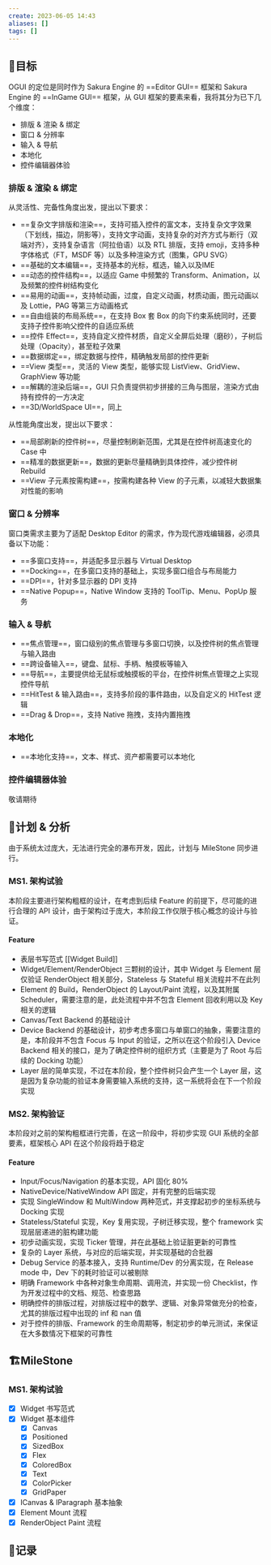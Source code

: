 ```yaml
---
create: 2023-06-05 14:43
aliases: []
tags: []
---
```


## 🎯目标
OGUI 的定位是同时作为 Sakura Engine 的 ==Editor GUI== 框架和 Sakura Engine 的 ==InGame GUI== 框架，从 GUI 框架的要素来看，我将其分为已下几个维度：
- 排版 & 渲染 & 绑定
- 窗口 & 分辨率
- 输入 & 导航
- 本地化
- 控件编辑器体验

### 排版 & 渲染 & 绑定
从灵活性、完备性角度出发，提出以下要求：
- ==复杂文字排版和渲染==，支持可插入控件的富文本，支持复杂文字效果（下划线，描边，阴影等），支持文字动画，支持复杂的对齐方式与断行（双端对齐），支持复杂语言（阿拉伯语）以及 RTL 排版，支持 emoji，支持多种字体格式（FT，MSDF 等）以及多种渲染方式（图集，GPU SVG）
- ==基础的文本编辑==，支持基本的光标，框选，输入以及IME
- ==动态的控件结构==，以适应 Game 中频繁的 Transform、Animation，以及频繁的控件树结构变化
- ==易用的动画==，支持帧动画，过度，自定义动画，材质动画，图元动画以及 Lottie，PAG 等第三方动画格式
- ==自由组装的布局系统==，在支持 Box 套 Box 的向下约束系统同时，还要支持子控件影响父控件的自适应系统
- ==控件 Effect==，支持自定义控件材质，自定义全屏后处理（磨砂），子树后处理（Opacity），甚至粒子效果
- ==数据绑定==，绑定数据与控件，精确触发局部的控件更新
- ==View 类型==，灵活的 View 类型，能够实现 ListView、GridView、GraphView 等功能
- ==解耦的渲染后端==，GUI 只负责提供初步拼接的三角与图层，渲染方式由持有控件的一方决定
- ==3D/WorldSpace UI==，同上

从性能角度出发，提出以下要求：
- ==局部刷新的控件树==，尽量控制刷新范围，尤其是在控件树高速变化的 Case 中
- ==精准的数据更新==，数据的更新尽量精确到具体控件，减少控件树 Rebuild
- ==View 子元素按需构建==，按需构建各种 View 的子元素，以减轻大数据集对性能的影响
### 窗口 & 分辨率
窗口类需求主要为了适配 Desktop Editor 的需求，作为现代游戏编辑器，必须具备以下功能：
- ==多窗口支持==，并适配多显示器与 Virtual Desktop
- ==Docking==，在多窗口支持的基础上，实现多窗口组合与布局能力
- ==DPI==，针对多显示器的 DPI 支持
- ==Native Popup==，Native Window 支持的 ToolTip、Menu、PopUp 服务
### 输入 & 导航
- ==焦点管理==，窗口级别的焦点管理与多窗口切换，以及控件树的焦点管理与输入路由
- ==跨设备输入==，键盘、鼠标、手柄、触摸板等输入
- ==导航==，主要提供给无鼠标或触摸板的平台，在控件树焦点管理之上实现控件导航
- ==HitTest & 输入路由==，支持多阶段的事件路由，以及自定义的 HitTest 逻辑
- ==Drag & Drop==，支持 Native 拖拽，支持内置拖拽
### 本地化
- ==本地化支持==，文本、样式、资产都需要可以本地化
### 控件编辑器体验
敬请期待

## 🚀计划 & 分析
由于系统太过庞大，无法进行完全的瀑布开发，因此，计划与 MileStone 同步进行。
### MS1. 架构试验
本阶段主要进行架构粗框的设计，在考虑到后续 Feature 的前提下，尽可能的进行合理的 API 设计，由于架构过于庞大，本阶段工作仅限于核心概念的设计与验证。
#### Feature
- 表层书写范式 [[Widget Build]]
- Widget/Element/RenderObject 三颗树的设计，其中 Widget 与 Element 层仅验证 RenderObject 相关部分，Stateless 与 Stateful 相关流程并不在此列
- Element 的 Build，RenderObject 的 Layout/Paint 流程，以及其附属 Scheduler，需要注意的是，此处流程中并不包含 Element 回收利用以及 Key 相关的逻辑
- Canvas/Text Backend 的基础设计
- Device Backend 的基础设计，初步考虑多窗口与单窗口的抽象，需要注意的是，本阶段并不包含 Focus 与 Input 的验证，之所以在这个阶段引入 Device Backend 相关的接口，是为了确定控件树的组织方式（主要是为了 Root 与后续的 Docking 功能）
- Layer 层的简单实现，不过在本阶段，整个控件树只会产生一个 Layer 层，这是因为复杂功能的验证本身需要输入系统的支持，这一系统将会在下一个阶段实现
### MS2. 架构验证
本阶段对之前的架构粗框进行完善，在这一阶段中，将初步实现 GUI 系统的全部要素，框架核心 API 在这个阶段将趋于稳定
#### Feature
- Input/Focus/Navigation 的基本实现，API 固化 80%
- NativeDevice/NativeWindow API 固定，并有完整的后端实现
- 实现 SingleWindow 和 MultiWindow 两种范式，并支撑起初步的坐标系统与 Docking 实现
- Stateless/Stateful 实现，Key 复用实现，子树迁移实现，整个 framework 实现层层递进的脏构建功能
- 初步动画实现，实现 Ticker 管理，并在此基础上验证脏更新的可靠性
- 复杂的 Layer 系统，与对应的后端实现，并实现基础的合批器
- Debug Service 的基本接入，支持 Runtime/Dev 的分离实现，在 Release mode 中，Dev 下的耗时验证可以被剔除
- 明确 Framework 中各种对象生命周期、调用流，并实现一份 Checklist，作为开发过程中的文档、规范、检查思路
- 明确控件的排版过程，对排版过程中的数学、逻辑、对象异常做充分的检查，尤其的排版过程中出现的 inf 和 nan 值
- 对于控件的排版、Framework 的生命周期等，制定初步的单元测试，来保证在大多数情况下框架的可靠性

## 🏗️MileStone
### MS1. 架构试验

- [x] Widget 书写范式
- [x] Widget 基本组件
	- [x] Canvas
	- [x] Positioned
	- [x] SizedBox
	- [x] Flex
	- [x] ColoredBox
	- [x] Text
	- [x] ColorPicker
	- [x] GridPaper
- [x] ICanvas & IParagraph 基本抽象
- [x] Element Mount 流程
- [x] RenderObject Paint 流程

## 📝记录

